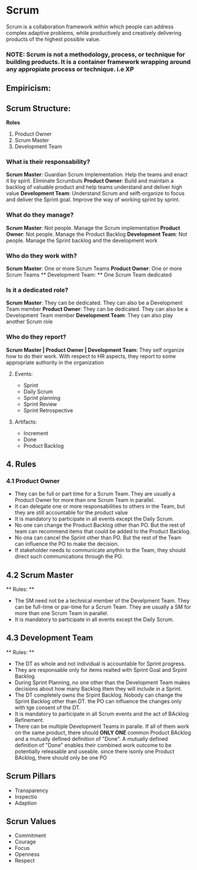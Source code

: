 # Scrum
Scrum is a collaboration framework within which people can address complex adaptive problems, while productively and creatively delivering products of the highest possible value.

### NOTE: Scrum is not a methodology, process, or technique for building products. It is a container framework wrapping around any appropiate process or technique. i.e XP

## Empiricism:

## Scrum Structure:
**Roles**
1. Product Owner
2. Scrum Master
3. Development Team

### What is their responsability?
**Scrum Master**: Guardian Scrum Implementation. Help the teams and enact it by spirit. Eliminate Scrumbuts
**Product Owner**: Build and maintain a backlog of valuable product and help teams understand and deliver high value
**Development Team**: Understand Scrum and selft-organize to focus and deliver the Sprint goal. Improve the way of working sprint by sprint.

### What do they manage?
**Scrum Master**: Not people. Manage the Scrum implementation
**Product Owner**: Not people. Manage the Product Backlog
**Development Team**: Not people. Manage the Sprint backlog and the development work

### Who do they work with?
**Scrum Master**: One or more Scrum Teams
**Product Owner**: One or more Scrum Teams 
** Development Team: ** One Scrum Team dedicated 

### Is it a dedicated role?
**Scrum Master**: They can be dedicated. They can also be a Development Team member
**Product Owner**: They can be dedicated. They can also be a Development Team member
**Development Team**: They can also play another Scrum role

### Who do they report?
**Scrum Master | Product Owner | Development Team**:
They self organize how to do their work. With respect to HR aspects, they report to some appropriate authority in the organization

2. Events:
    * Sprint
    * Daily Scrum
    * Sprint planning
    * Sprint Review
    * Sprint Retrospective

3. Artifacts:
    * Increment
    * Done
    * Product Backlog

## 4. Rules
### 4.1 Product Owner
* They can be full or part time for a Scrum Team. They are usually a Product Owner for more than one Scrum Team in parallel.
* It can delegate one or more responsabilities to others in the Team, but they are still accountable for the product value
* It is mandatory to participate in all events except the Daily Scrum.
* No one can change the Product Backlog other than PO. But the rest of team can recommend items that could be added to the Product Backlog.
* No ona can cancel the Sprint other than PO. But the rest of the Team can influence the PO to make the decision.
* If stakeholder needs to communicate anythin to the Team, they should direct such communications through the PO.

## 4.2 Scrum Master
** Rules: **
* The SM need not be a technical member of the Develpment Team. They can be full-time or par-time for a Scrum Team. They are usually a SM for more than one Scrum Team in parallel.
* It is mandatory to participate in all events except the Daily Scrum.

## 4.3 Development Team
** Rules: **
* The DT as whole and not individual is accountable for Sprint progress.
* They are responsable only for items realted with Sprint Goal and Srpint Backlog.
* During Sprint Planning, no one other than the Development Team makes decisions about how many Backlog iItem they will include in a Sprint.
* The DT completely owns the Srpint Backlog. Nobody can change the Sprint Backlog other than DT. the PO can influence the changes only with tge consent of the DT.
* It is mandatory to participate in all Scrum events and the act of BAcklog Refinement.
* There can be multiple Development Teams in paralle. If all of them work on the same product, there should **ONLY ONE** common Product BAcklog and a mutually defined definition of "Done". A mutually defined definition of "Done" enables their combined work outcome to be potentially releasable and useable. since there isonly one Product BAcklog, there should only be one PO

## Scrum Pillars
* Transparency
* Inspectio
* Adaption

## Scrun Values
* Commitment
* Courage
* Focus
* Openness
* Respect
